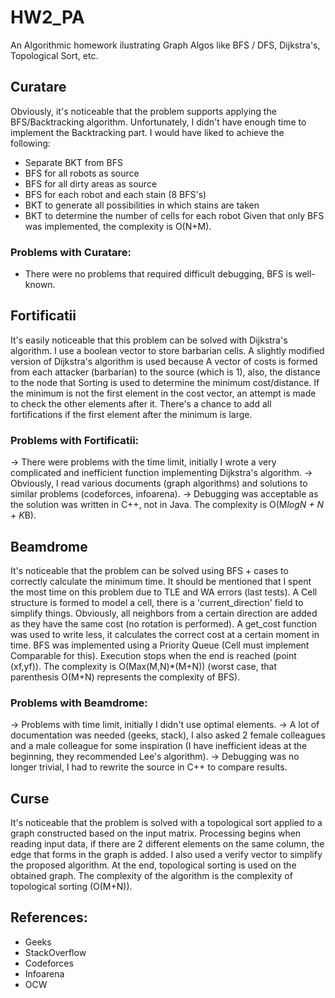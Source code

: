 # HW2_PA

An Algorithmic homework ilustrating Graph Algos like BFS / DFS, Dijkstra's, Topological Sort, etc.

## Curatare
Obviously, it's noticeable that the problem supports applying the BFS/Backtracking algorithm.
Unfortunately, I didn't have enough time to implement the Backtracking part. I would have liked to achieve the following:
- Separate BKT from BFS
- BFS for all robots as source
- BFS for all dirty areas as source
- BFS for each robot and each stain (8 BFS's)
- BKT to generate all possibilities in which stains are taken
- BKT to determine the number of cells for each robot
Given that only BFS was implemented, the complexity is O(N+M).

### Problems with Curatare:
- There were no problems that required difficult debugging, BFS is well-known.

## Fortificatii
It's easily noticeable that this problem can be solved with Dijkstra's algorithm.
I use a boolean vector to store barbarian cells.
A slightly modified version of Dijkstra's algorithm is used because
A vector of costs is formed from each attacker (barbarian) to the source (which is 1), also,
the distance to the node that
Sorting is used to determine the minimum cost/distance.
If the minimum is not the first element in the cost vector, an attempt is made to check the other elements after it.
There's a chance to add all fortifications if the first element after the minimum is large.

### Problems with Fortificatii:
-> There were problems with the time limit, initially I wrote a very complicated and inefficient function implementing Dijkstra's algorithm.
-> Obviously, I read various documents (graph algorithms) and solutions to similar problems (codeforces, infoarena).
-> Debugging was acceptable as the solution was written in C++, not in Java.
The complexity is O(M*logN + N + K*B).

## Beamdrome
It's noticeable that the problem can be solved using BFS + cases to correctly calculate the minimum time.
It should be mentioned that I spent the most time on this problem due to TLE and WA errors (last tests).
A Cell structure is formed to model a cell, there is a 'current_direction' field to simplify things.
Obviously, all neighbors from a certain direction are added as they have the same cost (no rotation is performed).
A get_cost function was used to write less, it calculates the correct cost at a certain moment in time.
BFS was implemented using a Priority Queue (Cell must implement Comparable for this).
Execution stops when the end is reached (point (xf,yf)).
The complexity is O(Max(M,N)*(M+N)) (worst case, that parenthesis O(M+N) represents the complexity of BFS).

### Problems with Beamdrome:
-> Problems with time limit, initially I didn't use optimal elements.
-> A lot of documentation was needed (geeks, stack), I also asked 2 female colleagues and a male colleague for some inspiration (I have inefficient ideas at the beginning, they recommended Lee's algorithm).
-> Debugging was no longer trivial, I had to rewrite the source in C++ to compare results.

## Curse
It's noticeable that the problem is solved with a topological sort applied to a graph constructed based on the input matrix.
Processing begins when reading input data, if there are 2 different elements on the same column, the edge that forms in the graph is added. I also used a verify vector to simplify the proposed algorithm.
At the end, topological sorting is used on the obtained graph.
The complexity of the algorithm is the complexity of topological sorting (O(M+N)).

## References:
- Geeks
- StackOverflow
- Codeforces
- Infoarena
- OCW
